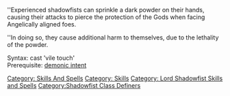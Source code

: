 ''Experienced shadowfists can sprinkle a dark powder on their hands,
causing their attacks to pierce the protection of the Gods when facing
Angelically aligned foes.

''In doing so, they cause additional harm to themselves, due to the
lethality of the powder.

Syntax: cast 'vile touch'  
Prerequisite: [ demonic intent](Demonic_Intent.md "wikilink")

[Category: Skills And Spells](Category:_Skills_And_Spells "wikilink")
[Category: Skills](Category:_Skills "wikilink") [Category: Lord
Shadowfist Skills and
Spells](Category:_Lord_Shadowfist_Skills_and_Spells "wikilink")
[Category:Shadowfist Class
Definers](Category:Shadowfist_Class_Definers "wikilink")
